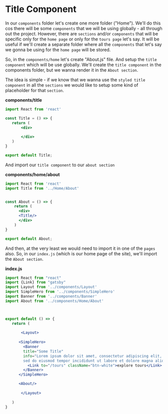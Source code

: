 # Title Component

In our `components` folder let's create one more folder ("Home"). We'll do this cos there will be some `components` that we will be using globally - all through out the project. However, there are `sections` and/or `components` that will be specific only for the `home page` or only for the `tours page` let's say. 
It will be useful if we'll create a separate folder where all the `components` that let's say we gonna be using for the `home page` will be stored. 

So, in the `components/home` let's create "About.js" file. And setup the `title component` which will be use globally. We'll create the `title component` in the components folder, but we wanna render it in the `About section`. 

The idea is simple - if we know that we wanna use the `styled title component` in all the `sections` we would like to setup some kind of placeholder for that `section`. 

**components/title**

```jsx
import React from 'react'

const Title = () => {
   return (
       <div>
           
       </div>
   )
}

export default Title;
```

And import our `title component` to our `about section` 

**components/home/about**

```jsx
import React from 'react'
import Title from '../Home/About'


const About = () => {
    return (
      <div>
      <Title/>
      </div>
    )
}

export default About;
```

And then, at the very least we would need to import it in one of  the `pages` also. So, in our `index.js` (which is our home page of the site), we'll import the `About section`. 

**index.js**

```jsx
import React from "react"
import {Link} from "gatsby"
import Layout from '../components/Layout'
import SimpleHero from '../components/SimpleHero'
import Banner from '../components/Banner'
import About from '../components/Home/About'



export default () => {
   return (
    
       <Layout>
     
      <SimpleHero>
        <Banner  
        title="Some Title"  
        info="Lorem ipsum dolor sit amet, consectetur adipiscing elit,  
        sed do eiusmod tempor incididunt ut labore et dolore magna aliqua.">
          <Link to="/tours" className="btn-white">explore tours</Link>
        </Banner>
      </SimpleHero>

      <About/>
     
       </Layout>
    
   ) 
} 
```
